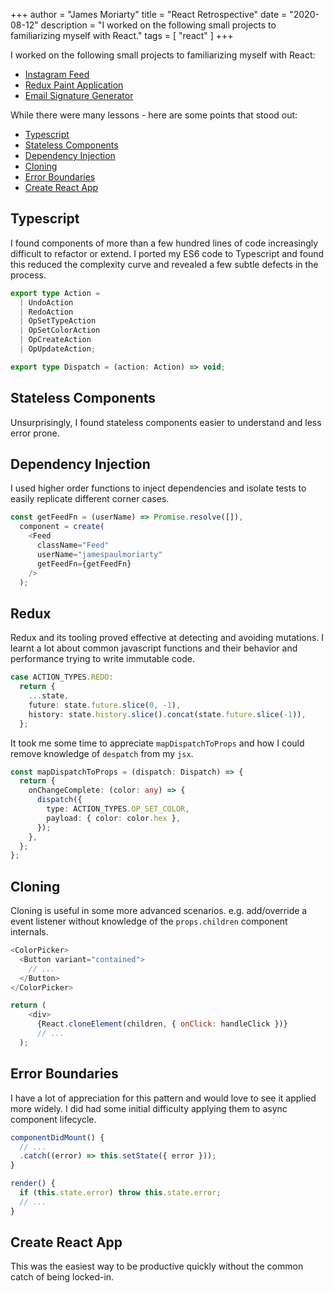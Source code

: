 +++
author = "James Moriarty"
title = "React Retrospective"
date = "2020-08-12"
description = "I worked on the following small projects to familiarizing myself with React."
tags = [
  "react"
]
+++

I worked on the following small projects to familiarizing myself with React:

- [Instagram Feed](https://github.com/jamesmoriarty/react-instagram-authless-feed)
- [Redux Paint Application](https://github.com/jamesmoriarty/redux-paint)
- [Email Signature Generator](https://github.com/jamesmoriarty/react-email-signature)

While there were many lessons - here are some points that stood out:

- [Typescript](#typescript)
- [Stateless Components](#stateless-components)
- [Dependency Injection](#dependency-injection)
- [Cloning](#cloning)
- [Error Boundaries](#error-boundaries)
- [Create React App](#create-react-app)

## Typescript

I found components of more than a few hundred lines of code increasingly difficult to refactor or extend. I ported my ES6 code to Typescript and found this reduced the complexity curve and revealed a few subtle defects in the process.

```typescript
export type Action =
  | UndoAction
  | RedoAction
  | OpSetTypeAction
  | OpSetColorAction
  | OpCreateAction
  | OpUpdateAction;

export type Dispatch = (action: Action) => void;
```

## Stateless Components

Unsurprisingly, I found stateless components easier to understand and less error prone.

## Dependency Injection

I used higher order functions to inject dependencies and isolate tests to easily replicate different corner cases.

```javascript
const getFeedFn = (userName) => Promise.resolve([]),
  component = create(
    <Feed
      className="Feed"
      userName="jamespaulmoriarty"
      getFeedFn={getFeedFn}
    />
  );
```

## Redux

Redux and its tooling proved effective at detecting and avoiding mutations. I learnt a lot about common javascript functions and their behavior and performance trying to write immutable code.

```typescript
case ACTION_TYPES.REDO:
  return {
    ...state,
    future: state.future.slice(0, -1),
    history: state.history.slice().concat(state.future.slice(-1)),
  };
```

It took me some time to appreciate `mapDispatchToProps` and how I could remove knowledge of `despatch` from my `jsx`.

```typescript
const mapDispatchToProps = (dispatch: Dispatch) => {
  return {
    onChangeComplete: (color: any) => {
      dispatch({
        type: ACTION_TYPES.OP_SET_COLOR,
        payload: { color: color.hex },
      });
    },
  };
};
```

## Cloning

Cloning is useful in some more advanced scenarios. e.g. add/override a event listener without knowledge of the `props.children` component internals.

```javascript
<ColorPicker>
  <Button variant="contained">
    // ...
  </Button>
</ColorPicker>
```

```javascript
return (
    <div>
      {React.cloneElement(children, { onClick: handleClick })}
      // ...
  );
```

## Error Boundaries

I have a lot of appreciation for this pattern and would love to see it applied more widely. I did had some initial difficulty applying them to async component lifecycle.

```javascript
componentDidMount() {
  // ...
  .catch((error) => this.setState({ error }));
}

render() {
  if (this.state.error) throw this.state.error;
  // ...
}
```

## Create React App

This was the easiest way to be productive quickly without the common catch of being locked-in.
